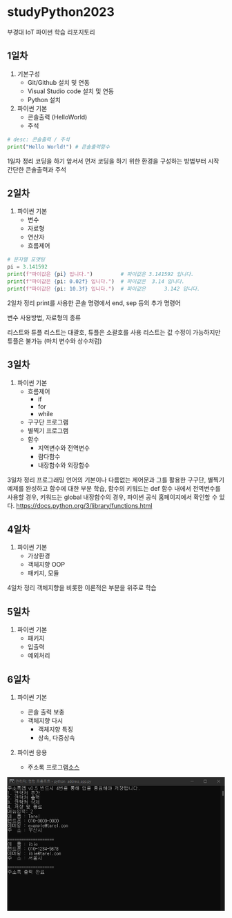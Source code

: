 # studyPython2023
부경대 IoT 파이썬 학습 리포지토리

## 1일차
1. 기본구성
    - Git/Github 설치 및 연동
    - Visual Studio code 설치 및 연동
    - Python 설치
2. 파이썬 기본
    - 콘솔출력 (HelloWorld)
    - 주석

```python
# desc: 콘솔출력 / 주석
print("Hello World!") # 콘솔출력함수
```

1일차 정리
코딩을 하기 앞서서 먼저 코딩을 하기 위한 환경을 구성하는 방법부터 시작
간단한 콘솔출력과 주석

## 2일차
1. 파이썬 기본
    - 변수
    - 자료형
    - 연산자
    - 흐름제어

```python
# 문자열 포맷팅
pi = 3.141592
print(f"파이값은 {pi} 입니다.")         # 파이값은 3.141592 입니다.
print(f"파이값은 {pi: 0.02f} 입니다.")  # 파이값은  3.14 입니다.
print(f"파이값은 {pi: 10.3f} 입니다.")  # 파이값은      3.142 입니다.
```

2일차 정리
print를 사용한 콘솔 명령에서 end, sep 등의 추가 명령어

변수 사용방법, 자료형의 종류

리스트와 튜플
리스트는 대괄호, 튜플은 소괄호를 사용
리스트는 값 수정이 가능하지만 튜플은 불가능 (마치 변수와 상수처럼)

## 3일차
1. 파이썬 기본
    - 흐름제어
        - if
        - for
        - while
    - 구구단 프로그램
    - 별찍기 프로그램
    - 함수
        - 지역변수와 전역변수
        - 람다함수
        - 내장함수와 외장함수


3일차 정리
프로그래밍 언어의 기본이나 다름없는 제어문과 그를 활용한 구구단, 별찍기 예제를 완성하고
함수에 대한 부분 학습, 함수의 키워드는 def
함수 내에서 전역변수를 사용할 경우, 키워드는 global
내장함수의 경우, 파이썬 공식 홈페이지에서 확인할 수 있다.
https://docs.python.org/3/library/functions.html

## 4일차
1. 파이썬 기본
    - 가상환경
    - 객체지향 OOP
    - 패키지, 모듈

4일차 정리
객체지향을 비롯한 이론적은 부분을 위주로 학습

## 5일차
1. 파이썬 기본
    - 패키지
    - 입출력
    - 예외처리

## 6일차
1. 파이썬 기본
    - 콘솔 출력 보충
    - 객체지향 다시
        - 객체지향 특징
        - 상속, 다중상속

2. 파이썬 응용
    - 주소록 프로그램[소스](https://github.com/Tarel-Github/studyPython2023/blob/main/Project/address_app.py)

![실행화면](https://raw.githubusercontent.com/Tarel-Github/studyPython2023/main/images/address_app.png)


